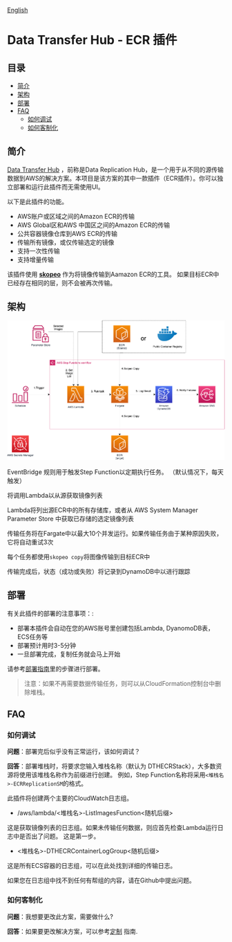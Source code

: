 [English](./README.md)

# Data Transfer Hub - ECR 插件

## 目录
* [简介](#简介)
* [架构](#架构)
* [部署](#部署)
* [FAQ](#faq)
  * [如何调试](#如何调试)
  * [如何客制化](#如何客制化)

## 简介

[Data Transfer Hub](https://github.com/awslabs/data-transfer-hub) ，前称是Data Replication Hub，是一个用于从不同的源传输数据到AWS的解决方案。本项目是该方案的其中一款插件（ECR插件）。你可以独立部署和运行此插件而无需使用UI。 

以下是此插件的功能。

- AWS账户或区域之间的Amazon ECR的传输
- AWS Global区和AWS 中国区之间的Amazon ECR的传输
- 公共容器镜像仓库到AWS ECR的传输
- 传输所有镜像，或仅传输选定的镜像
- 支持一次性传输
- 支持增量传输

该插件使用 [**skopeo**](https://github.com/containers/skopeo) 作为将镜像传输到Aamazon ECR的工具。 如果目标ECR中已经存在相同的层，则不会被再次传输。


## 架构

![ECR Plugin Architect](ecr-plugin-architect.png)

EventBridge 规则用于触发Step Function以定期执行任务。 （默认情况下，每天触发）

将调用Lambda以从源获取镜像列表

Lambda将列出源ECR中的所有存储库，或者从 AWS System Manager Parameter Store 中获取已存储的选定镜像列表

传输任务将在Fargate中以最大10个并发运行。如果传输任务由于某种原因失败，它将自动重试3次

每个任务都使用`skopeo copy`将图像传输到目标ECR中

传输完成后，状态（成功或失败）将记录到DynamoDB中以进行跟踪
## 部署

有关此插件的部署的注意事项：:

- 部署本插件会自动在您的AWS账号里创建包括Lambda, DyanomoDB表，ECS任务等
- 部署预计用时3-5分钟
- 一旦部署完成，复制任务就会马上开始

请参考[部署指南](./docs/DEPLOYMENT_CN.md)里的步骤进行部署。

> 注意：如果不再需要数据传输任务，则可以从CloudFormation控制台中删除堆栈。
## FAQ
### 如何调试

**问题**：部署完后似乎没有正常运行，该如何调试？

**回答**：部署堆栈时，将要求您输入堆栈名称（默认为 DTHECRStack），大多数资源将使用该堆栈名称作为前缀进行创建。 例如，Step Function名称将采用`<堆栈名>-ECRReplicationSM`的格式。

此插件将创建两个主要的CloudWatch日志组。

- /aws/lambda/&lt;堆栈名&gt;-ListImagesFunction&lt;随机后缀&gt;

这是获取镜像列表的日志组。如果未传输任何数据，则应首先检查Lambda运行日志中是否出了问题。 这是第一步。

- &lt;堆栈名&gt;-DTHECRContainerLogGroup&lt;随机后缀&gt;

这是所有ECS容器的日志组，可以在此处找到详细的传输日志。

如果您在日志组中找不到任何有帮组的内容，请在Github中提出问题。

### 如何客制化

**问题**：我想要更改此方案，需要做什么?

**回答**：如果要更改解决方案，可以参考[定制](./docs/CUSTOM_BUILD.md) 指南.
